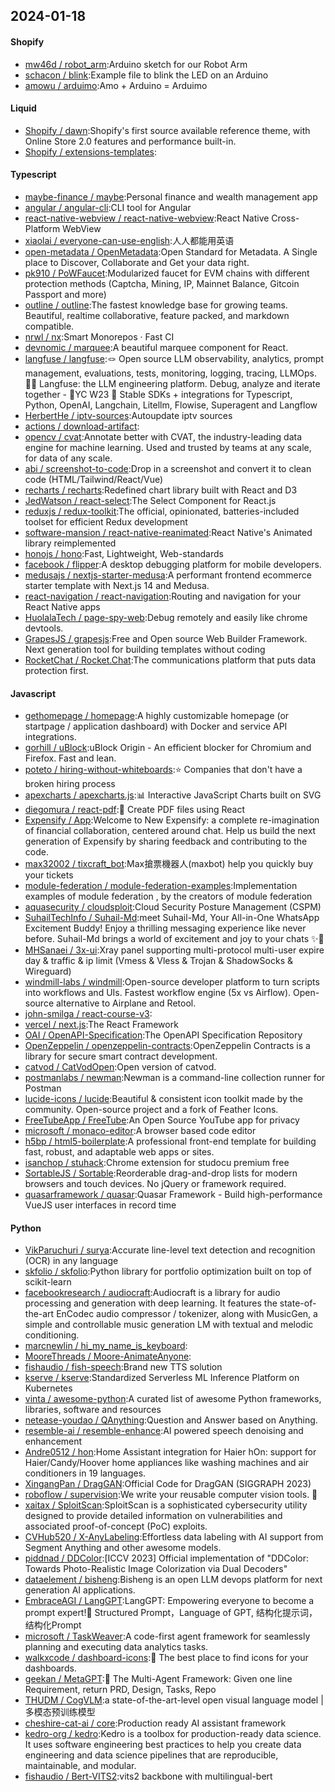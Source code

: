 ## 2024-01-18

#### Shopify
* [mw46d / robot_arm](https://github.com/mw46d/robot_arm):Arduino sketch for our Robot Arm
* [schacon / blink](https://github.com/schacon/blink):Example file to blink the LED on an Arduino
* [amowu / arduimo](https://github.com/amowu/arduimo):Amo + Arduino = Arduimo

#### Liquid
* [Shopify / dawn](https://github.com/Shopify/dawn):Shopify's first source available reference theme, with Online Store 2.0 features and performance built-in.
* [Shopify / extensions-templates](https://github.com/Shopify/extensions-templates):

#### Typescript
* [maybe-finance / maybe](https://github.com/maybe-finance/maybe):Personal finance and wealth management app
* [angular / angular-cli](https://github.com/angular/angular-cli):CLI tool for Angular
* [react-native-webview / react-native-webview](https://github.com/react-native-webview/react-native-webview):React Native Cross-Platform WebView
* [xiaolai / everyone-can-use-english](https://github.com/xiaolai/everyone-can-use-english):人人都能用英语
* [open-metadata / OpenMetadata](https://github.com/open-metadata/OpenMetadata):Open Standard for Metadata. A Single place to Discover, Collaborate and Get your data right.
* [pk910 / PoWFaucet](https://github.com/pk910/PoWFaucet):Modularized faucet for EVM chains with different protection methods (Captcha, Mining, IP, Mainnet Balance, Gitcoin Passport and more)
* [outline / outline](https://github.com/outline/outline):The fastest knowledge base for growing teams. Beautiful, realtime collaborative, feature packed, and markdown compatible.
* [nrwl / nx](https://github.com/nrwl/nx):Smart Monorepos · Fast CI
* [devnomic / marquee](https://github.com/devnomic/marquee):A beautiful marquee component for React.
* [langfuse / langfuse](https://github.com/langfuse/langfuse):🪢 Open source LLM observability, analytics, prompt management, evaluations, tests, monitoring, logging, tracing, LLMOps. 🕵️‍♂️ Langfuse: the LLM engineering platform. Debug, analyze and iterate together - 🍊YC W23 🤖 Stable SDKs + integrations for Typescript, Python, OpenAI, Langchain, Litellm, Flowise, Superagent and Langflow
* [HerbertHe / iptv-sources](https://github.com/HerbertHe/iptv-sources):Autoupdate iptv sources
* [actions / download-artifact](https://github.com/actions/download-artifact):
* [opencv / cvat](https://github.com/opencv/cvat):Annotate better with CVAT, the industry-leading data engine for machine learning. Used and trusted by teams at any scale, for data of any scale.
* [abi / screenshot-to-code](https://github.com/abi/screenshot-to-code):Drop in a screenshot and convert it to clean code (HTML/Tailwind/React/Vue)
* [recharts / recharts](https://github.com/recharts/recharts):Redefined chart library built with React and D3
* [JedWatson / react-select](https://github.com/JedWatson/react-select):The Select Component for React.js
* [reduxjs / redux-toolkit](https://github.com/reduxjs/redux-toolkit):The official, opinionated, batteries-included toolset for efficient Redux development
* [software-mansion / react-native-reanimated](https://github.com/software-mansion/react-native-reanimated):React Native's Animated library reimplemented
* [honojs / hono](https://github.com/honojs/hono):Fast, Lightweight, Web-standards
* [facebook / flipper](https://github.com/facebook/flipper):A desktop debugging platform for mobile developers.
* [medusajs / nextjs-starter-medusa](https://github.com/medusajs/nextjs-starter-medusa):A performant frontend ecommerce starter template with Next.js 14 and Medusa.
* [react-navigation / react-navigation](https://github.com/react-navigation/react-navigation):Routing and navigation for your React Native apps
* [HuolalaTech / page-spy-web](https://github.com/HuolalaTech/page-spy-web):Debug remotely and easily like chrome devtools.
* [GrapesJS / grapesjs](https://github.com/GrapesJS/grapesjs):Free and Open source Web Builder Framework. Next generation tool for building templates without coding
* [RocketChat / Rocket.Chat](https://github.com/RocketChat/Rocket.Chat):The communications platform that puts data protection first.

#### Javascript
* [gethomepage / homepage](https://github.com/gethomepage/homepage):A highly customizable homepage (or startpage / application dashboard) with Docker and service API integrations.
* [gorhill / uBlock](https://github.com/gorhill/uBlock):uBlock Origin - An efficient blocker for Chromium and Firefox. Fast and lean.
* [poteto / hiring-without-whiteboards](https://github.com/poteto/hiring-without-whiteboards):⭐️ Companies that don't have a broken hiring process
* [apexcharts / apexcharts.js](https://github.com/apexcharts/apexcharts.js):📊 Interactive JavaScript Charts built on SVG
* [diegomura / react-pdf](https://github.com/diegomura/react-pdf):📄 Create PDF files using React
* [Expensify / App](https://github.com/Expensify/App):Welcome to New Expensify: a complete re-imagination of financial collaboration, centered around chat. Help us build the next generation of Expensify by sharing feedback and contributing to the code.
* [max32002 / tixcraft_bot](https://github.com/max32002/tixcraft_bot):Max搶票機器人(maxbot) help you quickly buy your tickets
* [module-federation / module-federation-examples](https://github.com/module-federation/module-federation-examples):Implementation examples of module federation , by the creators of module federation
* [aquasecurity / cloudsploit](https://github.com/aquasecurity/cloudsploit):Cloud Security Posture Management (CSPM)
* [SuhailTechInfo / Suhail-Md](https://github.com/SuhailTechInfo/Suhail-Md):meet Suhail-Md, Your All-in-One WhatsApp Excitement Buddy! Enjoy a thrilling messaging experience like never before. Suhail-Md brings a world of excitement and joy to your chats ✨🤖
* [MHSanaei / 3x-ui](https://github.com/MHSanaei/3x-ui):Xray panel supporting multi-protocol multi-user expire day & traffic & ip limit (Vmess & Vless & Trojan & ShadowSocks & Wireguard)
* [windmill-labs / windmill](https://github.com/windmill-labs/windmill):Open-source developer platform to turn scripts into workflows and UIs. Fastest workflow engine (5x vs Airflow). Open-source alternative to Airplane and Retool.
* [john-smilga / react-course-v3](https://github.com/john-smilga/react-course-v3):
* [vercel / next.js](https://github.com/vercel/next.js):The React Framework
* [OAI / OpenAPI-Specification](https://github.com/OAI/OpenAPI-Specification):The OpenAPI Specification Repository
* [OpenZeppelin / openzeppelin-contracts](https://github.com/OpenZeppelin/openzeppelin-contracts):OpenZeppelin Contracts is a library for secure smart contract development.
* [catvod / CatVodOpen](https://github.com/catvod/CatVodOpen):Open version of catvod.
* [postmanlabs / newman](https://github.com/postmanlabs/newman):Newman is a command-line collection runner for Postman
* [lucide-icons / lucide](https://github.com/lucide-icons/lucide):Beautiful & consistent icon toolkit made by the community. Open-source project and a fork of Feather Icons.
* [FreeTubeApp / FreeTube](https://github.com/FreeTubeApp/FreeTube):An Open Source YouTube app for privacy
* [microsoft / monaco-editor](https://github.com/microsoft/monaco-editor):A browser based code editor
* [h5bp / html5-boilerplate](https://github.com/h5bp/html5-boilerplate):A professional front-end template for building fast, robust, and adaptable web apps or sites.
* [isanchop / stuhack](https://github.com/isanchop/stuhack):Chrome extension for studocu premium free
* [SortableJS / Sortable](https://github.com/SortableJS/Sortable):Reorderable drag-and-drop lists for modern browsers and touch devices. No jQuery or framework required.
* [quasarframework / quasar](https://github.com/quasarframework/quasar):Quasar Framework - Build high-performance VueJS user interfaces in record time

#### Python
* [VikParuchuri / surya](https://github.com/VikParuchuri/surya):Accurate line-level text detection and recognition (OCR) in any language
* [skfolio / skfolio](https://github.com/skfolio/skfolio):Python library for portfolio optimization built on top of scikit-learn
* [facebookresearch / audiocraft](https://github.com/facebookresearch/audiocraft):Audiocraft is a library for audio processing and generation with deep learning. It features the state-of-the-art EnCodec audio compressor / tokenizer, along with MusicGen, a simple and controllable music generation LM with textual and melodic conditioning.
* [marcnewlin / hi_my_name_is_keyboard](https://github.com/marcnewlin/hi_my_name_is_keyboard):
* [MooreThreads / Moore-AnimateAnyone](https://github.com/MooreThreads/Moore-AnimateAnyone):
* [fishaudio / fish-speech](https://github.com/fishaudio/fish-speech):Brand new TTS solution
* [kserve / kserve](https://github.com/kserve/kserve):Standardized Serverless ML Inference Platform on Kubernetes
* [vinta / awesome-python](https://github.com/vinta/awesome-python):A curated list of awesome Python frameworks, libraries, software and resources
* [netease-youdao / QAnything](https://github.com/netease-youdao/QAnything):Question and Answer based on Anything.
* [resemble-ai / resemble-enhance](https://github.com/resemble-ai/resemble-enhance):AI powered speech denoising and enhancement
* [Andre0512 / hon](https://github.com/Andre0512/hon):Home Assistant integration for Haier hOn: support for Haier/Candy/Hoover home appliances like washing machines and air conditioners in 19 languages.
* [XingangPan / DragGAN](https://github.com/XingangPan/DragGAN):Official Code for DragGAN (SIGGRAPH 2023)
* [roboflow / supervision](https://github.com/roboflow/supervision):We write your reusable computer vision tools. 💜
* [xaitax / SploitScan](https://github.com/xaitax/SploitScan):SploitScan is a sophisticated cybersecurity utility designed to provide detailed information on vulnerabilities and associated proof-of-concept (PoC) exploits.
* [CVHub520 / X-AnyLabeling](https://github.com/CVHub520/X-AnyLabeling):Effortless data labeling with AI support from Segment Anything and other awesome models.
* [piddnad / DDColor](https://github.com/piddnad/DDColor):[ICCV 2023] Official implementation of "DDColor: Towards Photo-Realistic Image Colorization via Dual Decoders"
* [dataelement / bisheng](https://github.com/dataelement/bisheng):Bisheng is an open LLM devops platform for next generation AI applications.
* [EmbraceAGI / LangGPT](https://github.com/EmbraceAGI/LangGPT):LangGPT: Empowering everyone to become a prompt expert!🚀 Structured Prompt，Language of GPT, 结构化提示词，结构化Prompt
* [microsoft / TaskWeaver](https://github.com/microsoft/TaskWeaver):A code-first agent framework for seamlessly planning and executing data analytics tasks.
* [walkxcode / dashboard-icons](https://github.com/walkxcode/dashboard-icons):🚀 The best place to find icons for your dashboards.
* [geekan / MetaGPT](https://github.com/geekan/MetaGPT):🌟 The Multi-Agent Framework: Given one line Requirement, return PRD, Design, Tasks, Repo
* [THUDM / CogVLM](https://github.com/THUDM/CogVLM):a state-of-the-art-level open visual language model | 多模态预训练模型
* [cheshire-cat-ai / core](https://github.com/cheshire-cat-ai/core):Production ready AI assistant framework
* [kedro-org / kedro](https://github.com/kedro-org/kedro):Kedro is a toolbox for production-ready data science. It uses software engineering best practices to help you create data engineering and data science pipelines that are reproducible, maintainable, and modular.
* [fishaudio / Bert-VITS2](https://github.com/fishaudio/Bert-VITS2):vits2 backbone with multilingual-bert
